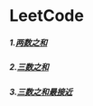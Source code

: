 # LeetCode
##### 1.[两数之和](https://github.com/Spr1nt0a0/LeetCode/tree/master/%E4%B8%A4%E6%95%B0%E4%B9%8B%E5%92%8C)
##### 2.[三数之和](https://github.com/Spr1nt0a0/LeetCode/tree/master/%E4%B8%89%E6%95%B0%E4%B9%8B%E5%92%8C)
##### 3.[三数之和最接近](https://github.com/Spr1nt0a0/LeetCode/tree/master/%E4%B8%89%E6%95%B0%E4%B9%8B%E5%92%8C%E6%9C%80%E6%8E%A5%E8%BF%91)
